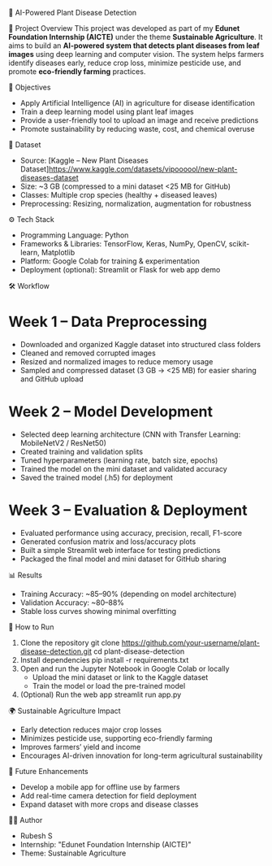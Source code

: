 🌱 AI-Powered Plant Disease Detection

📌 Project Overview
This project was developed as part of my **Edunet Foundation Internship (AICTE)** under the theme **Sustainable Agriculture**.
It aims to build an **AI-powered system that detects plant diseases from leaf images** using deep learning and computer vision.
The system helps farmers identify diseases early, reduce crop loss, minimize pesticide use, and promote **eco-friendly farming** practices.

🎯 Objectives
- Apply Artificial Intelligence (AI) in agriculture for disease identification
- Train a deep learning model using plant leaf images
- Provide a user-friendly tool to upload an image and receive predictions
- Promote sustainability by reducing waste, cost, and chemical overuse

📂 Dataset
- Source: [Kaggle – New Plant Diseases Dataset]https://www.kaggle.com/datasets/vipoooool/new-plant-diseases-dataset
- Size: ~3 GB (compressed to a mini dataset <25 MB for GitHub)
- Classes: Multiple crop species (healthy + diseased leaves)
- Preprocessing: Resizing, normalization, augmentation for robustness

⚙️ Tech Stack
- Programming Language: Python
- Frameworks & Libraries: TensorFlow, Keras, NumPy, OpenCV, scikit-learn, Matplotlib
- Platform: Google Colab for training & experimentation
- Deployment (optional): Streamlit or Flask for web app demo

🛠️ Workflow
# Week 1 – Data Preprocessing
- Downloaded and organized Kaggle dataset into structured class folders
- Cleaned and removed corrupted images
- Resized and normalized images to reduce memory usage
- Sampled and compressed dataset (3 GB → <25 MB) for easier sharing and GitHub upload

# Week 2 – Model Development
- Selected deep learning architecture (CNN with Transfer Learning: MobileNetV2 / ResNet50)
- Created training and validation splits
- Tuned hyperparameters (learning rate, batch size, epochs)
- Trained the model on the mini dataset and validated accuracy
- Saved the trained model (.h5) for deployment

# Week 3 – Evaluation & Deployment
- Evaluated performance using accuracy, precision, recall, F1-score
- Generated confusion matrix and loss/accuracy plots
- Built a simple Streamlit web interface for testing predictions
- Packaged the final model and mini dataset for GitHub sharing

📊 Results
- Training Accuracy: ~85–90% (depending on model architecture)
- Validation Accuracy: ~80–88%
- Stable loss curves showing minimal overfitting

🚀 How to Run
1. Clone the repository
   git clone https://github.com/your-username/plant-disease-detection.git
   cd plant-disease-detection
2. Install dependencies
   pip install -r requirements.txt
3. Open and run the Jupyter Notebook in Google Colab or locally
   - Upload the mini dataset or link to the Kaggle dataset
   - Train the model or load the pre-trained model
4. (Optional) Run the web app
   streamlit run app.py

🌍 Sustainable Agriculture Impact
- Early detection reduces major crop losses
- Minimizes pesticide use, supporting eco-friendly farming
- Improves farmers’ yield and income
- Encourages AI-driven innovation for long-term agricultural sustainability

📌 Future Enhancements
- Develop a mobile app for offline use by farmers
- Add real-time camera detection for field deployment
- Expand dataset with more crops and disease classes

👨‍💻 Author
- Rubesh S
- Internship: "Edunet Foundation Internship (AICTE)"
- Theme: Sustainable Agriculture
